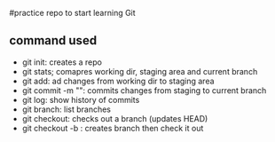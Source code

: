 #practice repo to start learning Git

## command used
- git init: creates a repo
- git stats; comapres working dir, staging area and current branch
- git add: ad changes from working dir to staging area
- git commit -m "<message>": commits changes from staging to current branch
- git log: show history of commits
- git branch: list branches
- git checkout: checks out a branch (updates HEAD)
- git checkout -b <new branch> : creates branch then check it out
